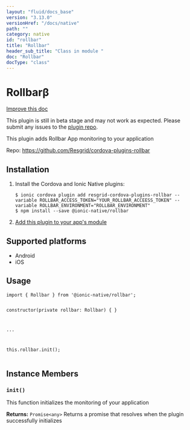 ```yaml
---
layout: "fluid/docs_base"
version: "3.13.0"
versionHref: "/docs/native"
path: ""
category: native
id: "rollbar"
title: "Rollbar"
header_sub_title: "Class in module "
doc: "Rollbar"
docType: "class"
---
```


<h1 class="api-title">Rollbar<span class="beta" title="beta">&beta;</span></h1>

<a class="improve-v2-docs" href="http://github.com/ionic-team/ionic-native/edit/master/src/@ionic-native/plugins/rollbar/index.ts#L1">
  Improve this doc
</a>




<p class="beta-notice">
  This plugin is still in beta stage and may not work as expected. Please
  submit any issues to the <a target="_blank"
  href="https://github.com/Resgrid/cordova-plugins-rollbar/issues">plugin repo</a>.
</p>



<p>This plugin adds Rollbar App monitoring to your application</p>


<p>Repo:
  <a href="https://github.com/Resgrid/cordova-plugins-rollbar">
    https://github.com/Resgrid/cordova-plugins-rollbar
  </a>
</p>


<h2>Installation</h2>
<ol class="installation">
  <li>Install the Cordova and Ionic Native plugins:<br>
    <pre><code class="nohighlight">$ ionic cordova plugin add resgrid-cordova-plugins-rollbar --variable ROLLBAR_ACCESS_TOKEN="YOUR_ROLLBAR_ACCEESS_TOKEN" --variable ROLLBAR_ENVIRONMENT="ROLLBAR_ENVIRONMENT"
$ npm install --save @ionic-native/rollbar
</code></pre>
  </li>
  <li><a href="https://ionicframework.com/docs/native/#Add_Plugins_to_Your_App_Module">Add this plugin to your app's module</a></li>
</ol>



<h2>Supported platforms</h2>
<ul>
  <li>Android</li><li>iOS</li>
</ul>






<h2>Usage</h2>
<pre><code class="lang-typescript">import { Rollbar } from &#39;@ionic-native/rollbar&#39;;

constructor(private rollbar: Rollbar) { }

...

this.rollbar.init();
</code></pre>








<h2>Instance Members</h2>
<h3><a class="anchor" name="init" href="#init"></a><code>init()</code></h3>


This function initializes the monitoring of your application


<div class="return-value" markdown="1">
  <i class="icon ion-arrow-return-left"></i>
  <b>Returns:</b> <code>Promise&lt;any&gt;</code> Returns a promise that resolves when the plugin successfully initializes
</div>





